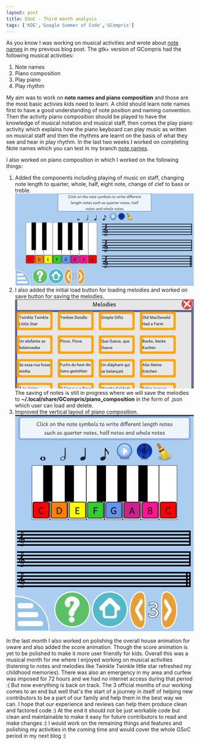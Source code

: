 ```yaml
---
layout: post
title: GSoC - Third month analysis
tags: ['KDE','Google Summer of Code','GCompris']
---
```


As you know I was working on musical activities and wrote about [note names](https://divyam3897.github.io/2017-08-15-note-names/) in my previous blog post.
The gtk+ version of GCompris had the following musical activities:
1. Note names
2. Piano composition
3. Play piano
4. Play rhythm

My aim was to work on **note names and piano composition** and those are the most basic activies kids need to learn. A child should learn note names first to have a good understanding
of note position and naming convention. Then the activity piano composition should be played to have the knowledge of musical notation and musical staff, then comes the play piano activity 
which explains how the piano keyboard can play music as written on musical staff and then the rhythms are learnt on the basis of what they see and hear in play rhythm.
In the last two weeks I worked on completing Note names which you can test in my branch [note names](https://cgit.kde.org/gcompris.git/log/?h=playpiano).

I also worked on piano composition in which I worked on the following things:
1. Added the components including playing of music on staff, changing note length to quarter, whole, half, eight note, change of clef to bass or treble.
![Layout](/img/pianoLayout.png)
2. I also added the initial load button for loading melodies and worked on save button for saving the melodies.
![Load button](/img/load.png)
The saving of notes is still in progress where we will save the melodies to **~/.local/share/GCompris/piano_composition** in the form of .json which user can load and delete.
3. Improved the vertical layout of piano composition.
![Vertical layout](/img/layoutVertical.png)

In the last month I also worked on polishing the overall house animation for oware and also added the score animation. Though the score animation is yet to be polished to make it more
user friendly for kids. Overall this was a musical month for me where I enjoyed working on musical activities (listening to notes and melodies like Twinkle Twinkle little star refreshed
 my childhood memories). 
There was also an emergency in my area and curfew was imposed for 72 hours and we had no internet access during that period :( But now everything is back on track. The 3 official months of our working comes to an end 
but well that's the start of a journey in itself of helping new contributors to be a part of our family and help them in the best way we can. I hope that our experience and reviews can help them produce clean and factored code :)
At the end it should not be just workable code but clean and maintainable to make it easy for future contributors to read and make changes :)
I would work on the remaining things and features and polishing my activities in the coming time and would cover the whole GSoC period in my next blog :)
